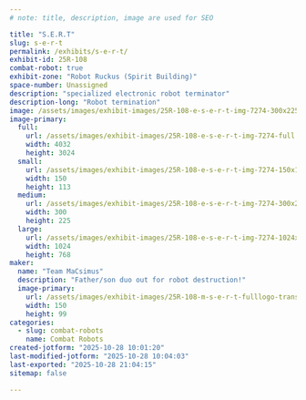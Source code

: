 ```yaml
---
# note: title, description, image are used for SEO

title: "S.E.R.T"
slug: s-e-r-t
permalink: /exhibits/s-e-r-t/
exhibit-id: 25R-108
combat-robot: true
exhibit-zone: "Robot Ruckus (Spirit Building)"
space-number: Unassigned
description: "specialized electronic robot terminator"
description-long: "Robot termination"
image: /assets/images/exhibit-images/25R-108-e-s-e-r-t-img-7274-300x225.jpeg
image-primary: 
  full:
    url: /assets/images/exhibit-images/25R-108-e-s-e-r-t-img-7274-full.jpeg
    width: 4032
    height: 3024
  small:
    url: /assets/images/exhibit-images/25R-108-e-s-e-r-t-img-7274-150x113.jpeg
    width: 150
    height: 113
  medium:
    url: /assets/images/exhibit-images/25R-108-e-s-e-r-t-img-7274-300x225.jpeg
    width: 300
    height: 225
  large:
    url: /assets/images/exhibit-images/25R-108-e-s-e-r-t-img-7274-1024x768.jpeg
    width: 1024
    height: 768
maker: 
  name: "Team MaCsimus"
  description: "Father/son duo out for robot destruction!"
  image-primary:
    url: /assets/images/exhibit-images/25R-108-m-s-e-r-t-fulllogo-transparent-nobuffer-300x199.png
    width: 150
    height: 99
categories: 
  - slug: combat-robots
    name: Combat Robots
created-jotform: "2025-10-28 10:01:20"
last-modified-jotform: "2025-10-28 10:04:03"
last-exported: "2025-10-28 21:04:15"
sitemap: false

---
```

